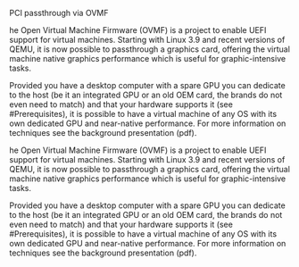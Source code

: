 PCI passthrough via OVMF

he Open Virtual Machine Firmware (OVMF) is a project to enable UEFI support for virtual machines. Starting with Linux 3.9 and recent versions of QEMU, it is now possible to passthrough a graphics card, offering the virtual machine native graphics performance which is useful for graphic-intensive tasks.

Provided you have a desktop computer with a spare GPU you can dedicate to the host (be it an integrated GPU or an old OEM card, the brands do not even need to match) and that your hardware supports it (see #Prerequisites), it is possible to have a virtual machine of any OS with its own dedicated GPU and near-native performance. For more information on techniques see the background presentation (pdf).

he Open Virtual Machine Firmware (OVMF) is a project to enable UEFI support for virtual machines. Starting with Linux 3.9 and recent versions of QEMU, it is now possible to passthrough a graphics card, offering the virtual machine native graphics performance which is useful for graphic-intensive tasks.

Provided you have a desktop computer with a spare GPU you can dedicate to the host (be it an integrated GPU or an old OEM card, the brands do not even need to match) and that your hardware supports it (see #Prerequisites), it is possible to have a virtual machine of any OS with its own dedicated GPU and near-native performance. For more information on techniques see the background presentation (pdf).